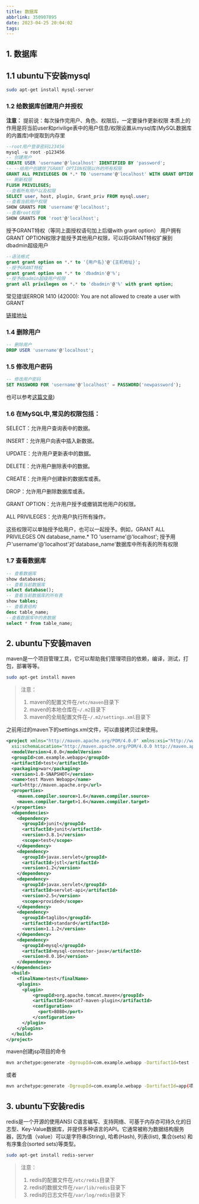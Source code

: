 ```yaml
---
title: 数据库
abbrlink: 350907895
date: 2023-04-25 20:04:02
tags:
---
```


## 1. 数据库

## 1.1 ubuntu下安装mysql

```bash
sudo apt-get install mysql-server
```

### 1.2 给数据库创建用户并授权

**注意：**
提前说：每次操作完用户、角色、权限后，一定要操作更新权限
本质上的作用是将当前user和privilige表中的用户信息/权限设置从mysql库(MySQL数据库的内置库)中提取到内存里

```sql
--root用户登录密码123456
mysql -u root -p123456
-- 创建用户
CREATE USER 'username'@'localhost' IDENTIFIED BY 'password';
-- --给用户创建除了GRANT OPTION权限以外的所有权限
GRANT ALL PRIVILEGES ON *.* TO 'username'@'localhost' WITH GRANT OPTION;
-- 刷新权限
FLUSH PRIVILEGES;
--查看所有用户以及权限
SELECT user, host, plugin, Grant_priv FROM mysql.user;
--查看当前用户权限
SHOW GRANTS FOR 'username'@'localhost';
--查看root权限
SHOW GRANTS FOR 'root'@'localhost';
```
授予GRANT特权（等同上面授权语句加上后缀with grant option）
用户拥有GRANT OPTION权限才能授予其他用户权限，可以将GRANT特权扩展到dbadmin超级用户
```sql
--语法格式
grant grant option on *.* to '{用户名}'@'{主机地址}';
--授予GRANT特权
grant grant option on *.* to 'dbadmin'@'%';
--授予dbadmin超级用户权限
grant all privileges on *.* to 'dbadmin'@'%' with grant option;
```
常见错误ERROR 1410 (42000): You are not allowed to create a user with GRANT

[链接地址](https://blog.csdn.net/qq_34680444/article/details/86238516)

### 1.4 删除用户

```sql
-- 删除用户
DROP USER 'username'@'localhost';
```

### 1.5 修改用户密码

```sql
-- 修改用户密码
SET PASSWORD FOR 'username'@'localhost' = PASSWORD('newpassword');
```

也可以参考[这篇文章](https://blog.csdn.net/nangy2514/article/details/96344390))

### 1.6 在MySQL中,常见的权限包括：

SELECT：允许用户查询表中的数据。

INSERT：允许用户向表中插入新数据。

UPDATE：允许用户更新表中的数据。

DELETE：允许用户删除表中的数据。

CREATE：允许用户创建新的数据库或表。

DROP：允许用户删除数据库或表。

GRANT OPTION：允许用户授予或撤销其他用户的权限。

ALL PRIVILEGES：允许用户执行所有操作。

这些权限可以单独授予给用户，也可以一起授予。例如，GRANT ALL PRIVILEGES ON database_name.* TO 'username'@'localhost'; 授予用户'username'@'localhost'对'database_name'数据库中所有表的所有权限

### 1.7 查看数据库

```sql
-- 查看数据库
show databases;
-- 查看当前数据库
select database();
-- 查看当前数据库的所有表
show tables;
-- 查看表结构
desc table_name;
--查看数据库中的表数据
select * from table_name;
```

## 2. ubuntu下安装maven

maven是一个项目管理工具，它可以帮助我们管理项目的依赖，编译，测试，打包，部署等等。

```bash
sudo apt-get install maven
```
> 注意：
> 1. maven的配置文件在`/etc/maven`目录下
> 2. maven的本地仓库在`~/.m2`目录下
> 3. maven的全局配置文件在`~/.m2/settings.xml`目录下

之前用过的maven下的settings.xml文件，可以直接拷贝过来使用。

```xml
<project xmlns="http://maven.apache.org/POM/4.0.0" xmlns:xsi="http://www.w3.org/2001/XMLSchema-instance"
  xsi:schemaLocation="http://maven.apache.org/POM/4.0.0 http://maven.apache.org/maven-v4_0_0.xsd">
  <modelVersion>4.0.0</modelVersion>
  <groupId>com.example.webapp</groupId>
  <artifactId>test</artifactId>
  <packaging>war</packaging>
  <version>1.0-SNAPSHOT</version>
  <name>test Maven Webapp</name>
  <url>http://maven.apache.org</url>
  <properties>
    <maven.compiler.source>1.6</maven.compiler.source>
    <maven.compiler.target>1.6</maven.compiler.target>
  </properties>
  <dependencies>
    <dependency>
      <groupId>junit</groupId>
      <artifactId>junit</artifactId>
      <version>3.8.1</version>
      <scope>test</scope>
    </dependency>
    <dependency>
      <groupId>javax.servlet</groupId>
      <artifactId>jstl</artifactId>
      <version>1.2</version>
    </dependency>
    <dependency>
      <groupId>javax.servlet</groupId>
      <artifactId>servlet-api</artifactId>
      <version>2.5</version>
      <scope>provided</scope>
    </dependency>
    <dependency>
      <groupId>taglibs</groupId>
      <artifactId>standard</artifactId>
      <version>1.1.2</version>
    </dependency>
    <dependency>
      <groupId>mysql</groupId>
      <artifactId>mysql-connector-java</artifactId>
      <version>8.0.16</version>
    </dependency>
  </dependencies>
  <build>
    <finalName>test</finalName>
    <plugins>
      <plugin>
          <groupId>org.apache.tomcat.maven</groupId>
          <artifactId>tomcat7-maven-plugin</artifactId>
          <configuration>
            <port>8080</port>
          </configuration>
      </plugin>
    </plugins>
  </build>
</project>
```

maven创建jsp项目的命令

```bash
mvn archetype:generate -DgroupId=com.example.webapp -DartifactId=test -DarchetypeArtifactId=maven-archetype-webapp -DinteractiveMode=false
```
或者
```bash
mvn archetype:generate -DgroupId=com.example.webapp -DartifactId=app(项目名) -DarchetypeArtifactId=maven-archetype-webapp -DinteractiveMode=false
```

## 3. ubuntu下安装redis

redis是一个开源的使用ANSI C语言编写、支持网络、可基于内存亦可持久化的日志型、Key-Value数据库，并提供多种语言的API。它通常被称为数据结构服务器，因为值（value）可以是字符串(String), 哈希(Hash), 列表(list), 集合(sets) 和 有序集合(sorted sets)等类型。

```bash
sudo apt-get install redis-server
```
> 注意：
> 1. redis的配置文件在`/etc/redis`目录下
> 2. redis的数据文件在`/var/lib/redis`目录下
> 3. redis的日志文件在`/var/log/redis`目录下

